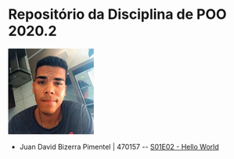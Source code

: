 # Repositório da Disciplina de POO 2020.2
<img src="foto.jpg" width="175">


- Juan David Bizerra Pimentel | 470157
-- [S01E02 - Hello World](Codigos_de_estudo\helloworld.java)